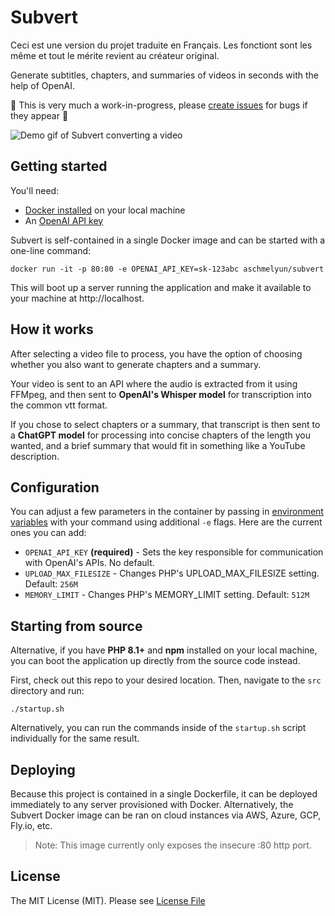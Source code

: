 # Subvert

Ceci est une version du projet traduite en Français. Les fonctiont sont les même et tout le mérite revient au créateur original.

Generate subtitles, chapters, and summaries of videos in seconds with the help of OpenAI.

🚧 This is very much a work-in-progress, please [create issues](https://github.com/aschmelyun/subvert/issues/new) for bugs if they appear 🚧

![Demo gif of Subvert converting a video](media/subvert-demo.gif)

## Getting started

You'll need:

- [Docker installed](https://docs.docker.com/get-docker/) on your local machine
- An [OpenAI API key](https://platform.openai.com/account/api-keys)

Subvert is self-contained in a single Docker image and can be started with a one-line command:

```
docker run -it -p 80:80 -e OPENAI_API_KEY=sk-123abc aschmelyun/subvert
```

This will boot up a server running the application and make it available to your machine at http://localhost.

## How it works

After selecting a video file to process, you have the option of choosing whether you also want to generate chapters and a summary.

Your video is sent to an API where the audio is extracted from it using FFMpeg, and then sent to **OpenAI's Whisper model** for transcription into the common vtt format.

If you chose to select chapters or a summary, that transcript is then sent to a **ChatGPT model** for processing into concise chapters of the length you wanted, and a brief summary that would fit in something like a YouTube description.

## Configuration

You can adjust a few parameters in the container by passing in [environment variables](https://docs.docker.com/engine/reference/commandline/run/#env) with your command using additional `-e` flags. Here are the current ones you can add:

- `OPENAI_API_KEY` **(required)** - Sets the key responsible for communication with OpenAI's APIs. No default.
- `UPLOAD_MAX_FILESIZE` - Changes PHP's UPLOAD_MAX_FILESIZE setting. Default: `256M`
- `MEMORY_LIMIT` - Changes PHP's MEMORY_LIMIT setting. Default: `512M`

## Starting from source

Alternative, if you have **PHP 8.1+** and **npm** installed on your local machine, you can boot the application up directly from the source code instead.

First, check out this repo to your desired location. Then, navigate to the `src` directory and run:

```
./startup.sh
```

Alternatively, you can run the commands inside of the `startup.sh` script individually for the same result.

## Deploying

Because this project is contained in a single Dockerfile, it can be deployed immediately to any server provisioned with Docker. Alternatively, the Subvert Docker image can be ran on cloud instances via AWS, Azure, GCP, Fly.io, etc.

> Note: This image currently only exposes the insecure :80 http port.

## License

The MIT License (MIT). Please see [License File](LICENSE.md)
